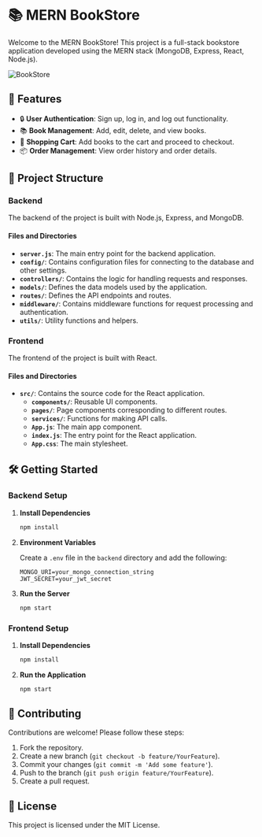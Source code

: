 
# 📚 MERN BookStore

Welcome to the MERN BookStore! This project is a full-stack bookstore application developed using the MERN stack (MongoDB, Express, React, Node.js).

![BookStore](https://via.placeholder.com/800x200.png?text=BookStore+Banner)

## 🚀 Features

- 🔒 **User Authentication**: Sign up, log in, and log out functionality.
- 📚 **Book Management**: Add, edit, delete, and view books.
- 🛒 **Shopping Cart**: Add books to the cart and proceed to checkout.
- 📦 **Order Management**: View order history and order details.

## 📁 Project Structure

### Backend

The backend of the project is built with Node.js, Express, and MongoDB.

#### Files and Directories

- **`server.js`**: The main entry point for the backend application.
- **`config/`**: Contains configuration files for connecting to the database and other settings.
- **`controllers/`**: Contains the logic for handling requests and responses.
- **`models/`**: Defines the data models used by the application.
- **`routes/`**: Defines the API endpoints and routes.
- **`middleware/`**: Contains middleware functions for request processing and authentication.
- **`utils/`**: Utility functions and helpers.

### Frontend

The frontend of the project is built with React.

#### Files and Directories

- **`src/`**: Contains the source code for the React application.
  - **`components/`**: Reusable UI components.
  - **`pages/`**: Page components corresponding to different routes.
  - **`services/`**: Functions for making API calls.
  - **`App.js`**: The main app component.
  - **`index.js`**: The entry point for the React application.
  - **`App.css`**: The main stylesheet.

## 🛠️ Getting Started

### Backend Setup

1. **Install Dependencies**

   ```bash
   npm install
   ```

2. **Environment Variables**

   Create a `.env` file in the `backend` directory and add the following:

   ```
   MONGO_URI=your_mongo_connection_string
   JWT_SECRET=your_jwt_secret
   ```

3. **Run the Server**

   ```bash
   npm start
   ```

### Frontend Setup

1. **Install Dependencies**

   ```bash
   npm install
   ```

2. **Run the Application**

   ```bash
   npm start
   ```

## 🤝 Contributing

Contributions are welcome! Please follow these steps:

1. Fork the repository.
2. Create a new branch (`git checkout -b feature/YourFeature`).
3. Commit your changes (`git commit -m 'Add some feature'`).
4. Push to the branch (`git push origin feature/YourFeature`).
5. Create a pull request.

## 📜 License

This project is licensed under the MIT License.
